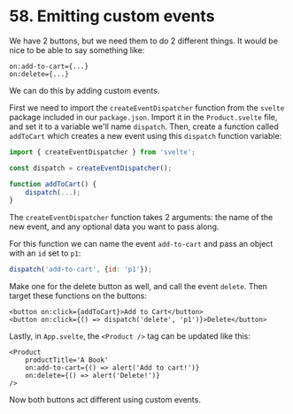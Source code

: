 # 58. Emitting custom events

We have 2 buttons, but we need them to do 2 different things. It would be nice to be able to say something like:

```svelte
on:add-to-cart={...}
on:delete={...}
```

We can do this by adding custom events.

First we need to import the `createEventDispatcher` function from the `svelte` package included in our `package.json`. Import it in the `Product.svelte` file, and set it to a variable we'll name `dispatch`. Then, create a function called `addToCart` which creates a new event using this `dispatch` function variable:

```js
import { createEventDispatcher } from 'svelte';

const dispatch = createEventDispatcher();

function addToCart() {
    dispatch(...);
}
```

The `createEventDispatcher` function takes 2 arguments: the name of the new event, and any optional data you want to pass along.

For this function we can name the event `add-to-cart` and pass an object with an `id` set to `p1`:

```js
dispatch('add-to-cart', {id: 'p1'});
```

Make one for the delete button as well, and call the event `delete`. Then target these functions on the buttons:

```svelte
<button on:click={addToCart}>Add to Cart</button>
<button on:click={() => dispatch('delete', 'p1')}>Delete</button>
```

Lastly, in `App.svelte`, the `<Product />` tag can be updated like this:

```svelte
<Product
	productTitle='A Book'
	on:add-to-cart={() => alert('Add to cart!')}
	on:delete={() => alert('Delete!')}
/>
```

Now both buttons act different using custom events.
